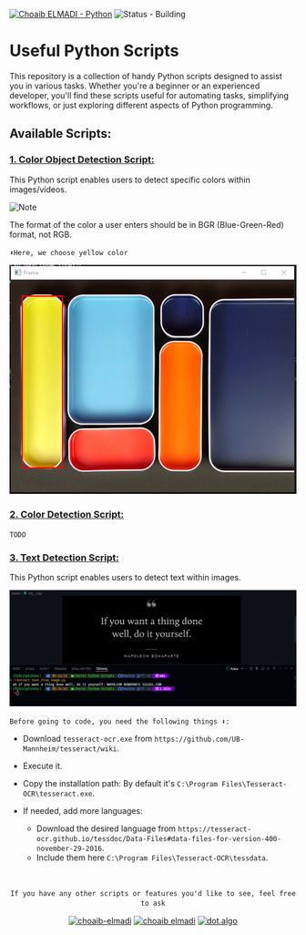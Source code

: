 [![Choaib ELMADI - Python](https://img.shields.io/badge/Choaib_ELMADI-Python-8800dd)](https://elmadichoaib.vercel.app) ![Status - Building](https://img.shields.io/badge/Status-Building-2bd729)

# Useful Python Scripts

This repository is a collection of handy Python scripts designed to assist you in various tasks. Whether you're a beginner or an experienced developer, you'll find these scripts useful for automating tasks, simplifying workflows, or just exploring different aspects of Python programming.

## Available Scripts:

### [1. Color Object Detection Script:](detect_objects_with_color.py)

This Python script enables users to detect specific colors within images/videos.

![Note](https://img.shields.io/badge/NOTE:-fb151a)

The format of the color a user enters should be in BGR (Blue-Green-Red) format, not RGB.

`⬇Here, we choose yellow color`

<img src="./Assets/detect-objects-with-color.png" alt="Specific Color Detection In Image">


### [2. Color Detection Script:](detect_color_in_image.py)

`TODO`

### [3. Text Detection Script:](extract_text_from_image.py)

This Python script enables users to detect text within images.

<img src="./Assets/extract-text-from-image.png" alt="Extract Text From Image">

`Before going to code, you need the following things ⬇️:`

- Download `tesseract-ocr.exe` from `https://github.com/UB-Mannheim/tesseract/wiki`.

- Execute it.

- Copy the installation path: By default it's `C:\Program Files\Tesseract-OCR\tesseract.exe`.

- If needed, add more languages:
  - Download the desired language from `https://tesseract-ocr.github.io/tessdoc/Data-Files#data-files-for-version-400-november-29-2016`.
  - Include them here `C:\Program Files\Tesseract-OCR\tessdata`.

<br>

<div align="center">

`If you have any other scripts or features you'd like to see, feel free to ask`

<p>
<a href="https://linkedin.com/in/choaib-elmadi" target="_blank"><img align="center" src="https://raw.githubusercontent.com/rahuldkjain/github-profile-readme-generator/master/src/images/icons/Social/linked-in-alt.svg" alt="choaib-elmadi" height="30" width="40" /></a>
<a href="https://fb.com/choaib.elmadi.94" target="_blank"><img align="center" src="https://raw.githubusercontent.com/rahuldkjain/github-profile-readme-generator/master/src/images/icons/Social/facebook.svg" alt="choaib elmadi" height="30" width="40" /></a>
<a href="https://instagram.com/choaib_elmadi" target="_blank"><img align="center" src="https://raw.githubusercontent.com/rahuldkjain/github-profile-readme-generator/master/src/images/icons/Social/instagram.svg" alt="dot.algo" height="30" width="40" /></a>
</p>

</div>
